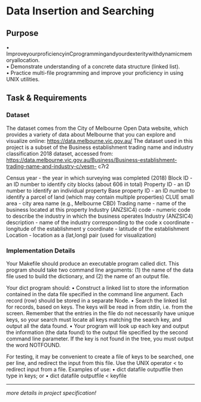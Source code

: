 # Data Insertion and Searching

## Purpose
• ImproveyourproficiencyinCprogrammingandyourdexteritywithdynamicmemoryallocation.\
• Demonstrate understanding of a concrete data structure (linked list).\
• Practice multi-file programming and improve your proficiency in using UNIX utilities.

## Task & Requirements

### Dataset
The dataset comes from the City of Melbourne Open Data website, which provides a variety of data about Melbourne that you can explore and visualize online:
https://data.melbourne.vic.gov.au/
The dataset used in this project is a subset of the Business establishment trading name and industry classification 2018 dataset, accessed from: https://data.melbourne.vic.gov.au/Business/Business-establishment-trading-name-and-industry-c/vesm- c7r2

Census year - the year in which surveying was completed (2018)
Block ID - an ID number to identify city blocks (about 606 in total)
Property ID - an ID number to identify an individual property
Base property ID - an ID number to identify a parcel of land (which may contain multiple properties)
CLUE small area - city area name (e.g., Melbourne CBD)
Trading name - name of the business located at this property
Industry (ANZSIC4) code - numeric code to describe the industry in which the business operates
Industry (ANZSIC4) description - name of the industry corresponding to the code
x coordinate - longitude of the establishment
y coordinate - latitude of the establishment
Location - location as a (lat,long) pair (used for visualization)

### Implementation Details
Your Makefile should produce an executable program called dict. 
This program should take two command line arguments: 
(1) the name of the data file used to build the dictionary, 
and (2) the name of an output file.

Your dict program should:
• Construct a linked list to store the information contained in the data file specified in the command line argument. Each record (row) should be stored in a separate Node.
• Search the linked list for records, based on keys. The keys will be read in from stdin, i.e. from the screen. Remember that the entries in the file do not necessarily have unique keys, so your search must locate all keys matching the search key, and output all the data found.
• Your program will look up each key and output the information (the data found) to the output file specified by the second command line parameter. If the key is not found in the tree, you must output the word NOTFOUND.

For testing, it may be convenient to create a file of keys to be searched, one per line, and redirect the input from this file. Use the UNIX operator < to redirect input from a file.
Examples of use:
• dict datafile outputfile then type in keys; or 
• dict datafile outputfile < keyfile

***
_more details in project specification!_

